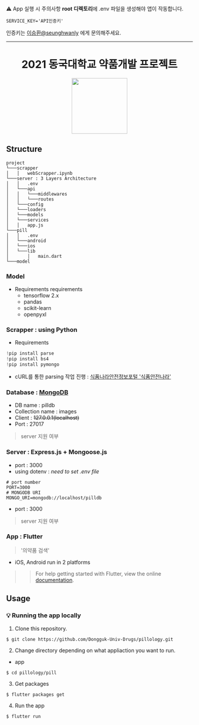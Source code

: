 ⚠️  App 실행 시 주의사항
**root 디렉토리**에 .env 파일을 생성해야 앱이 작동합니다.
```
SERVICE_KEY='API인증키'
```
인증키는 [이승환@seunghwanly](https://github.com/seunghwanly) 에게 문의해주세요.

---
<h1 align="center">
  2021 동국대학교 약품개발 프로젝트
</h1>
<p align="center">
  <img src="https://user-images.githubusercontent.com/22142225/105579816-32af6880-5dcc-11eb-8765-7c6638e8bc93.gif" width="150"/>
</p>

## Structure
```
project
└───scrapper
│   │   webScrapper.ipynb
└───server : 3 Layers Architecture
│   │   .env
│   └───api
│   │   └───middlewares
│   │   └───routes
│   └───config
│   └───loaders
│   └───models
│   └───services
│   │   app.js
└───pill
│   │   .env
│   └───android
│   └───ios
│   └───lib
│       │   main.dart
└───model
```

### Model
* Requirements
requirements
  + tensorflow 2.x
  + pandas
  + scikit-learn
  + openpyxl

### Scrapper : using **Python**
* Requirements 
```python
!pip install parse
!pip install bs4
!pip install pymongo
```
* cURL를 통한 parsing 작업 진행 : <a href='https://www.foodsafetykorea.go.kr/portal/board/board.do?menu_grp=MENU_NEW01&menu_no=3120'>식품나라안전정보포털 '식품안전나라'</a>

### Database : <a href='https://www.mongodb.com/'><b>MongoDB</b></a>
- DB name : pilldb
- Collection name : images
- Client : ~~127.0.0.1(localhost)~~
- Port : 27017
> server 지원 여부

### Server : **Express.js + Mongoose.js**
- port : 3000
- using dotenv : <em>need to set .env file</em>
```env
# port number
PORT=3000
# MONGODB URI
MONGO_URI=mongodb://localhost/pilldb
```
- port : 3000
> server 지원 여부

### App : Flutter
> '의약품 검색'
* iOS, Android run in 2 platforms
>> For help getting started with Flutter, view the online [documentation](https://flutter.io/).

## Usage 
### :bulb: Running the app locally
1. Clone this repository.
```terminal
$ git clone https://github.com/Dongguk-Univ-Drugs/pillology.git
```
2. Change directory depending on what appliaction you want to run.
* app
```terminal
$ cd pillology/pill
```
3. Get packages
```terminal
$ flutter packages get
```
4. Run the app
```terminal
$ flutter run
```
